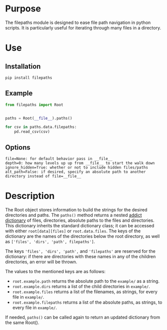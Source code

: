 # Purpose
The filepaths module is designed to ease file path navigation in python scripts. It is particularly useful for iterating through many files in a directory.

# Use

## Installation
```python
pip install filepaths
```

## Example
```python
from filepaths import Root


paths = Root(__file__).paths()

for csv in paths.data.filepaths:
    pd.read_csv(csv)
```
## Options
    file=None: for default behavior pass in __file__
    depth=0: how many levels up up from __file__ to start the walk down
    ignore_hidden=True: whether or not to include hidden files/paths
    alt_path=False: if desired, specify an absolute path to another directory instead of file=__file__

# Description
The Root object stores information to build the strings for the desired directories and paths. The `paths()` method returns a nested [addict dictionary](https://github.com/mewwts/addict) of files, directories, absolute paths to the files and directories. This dictionary inherits the standard dictionary class; it can be accessed with either `root[data][files]` or `root.data.files`. The keys of the dictionary are the names of the directories below the root directory, as well as `['files', 'dirs', 'path', filepaths']`. 

The keys `'files', 'dirs', 'path',` and `'filepaths'` are reserved for the dictionary: if there are directories with these names in any of the children directories, an error will be thrown.

The values to the mentioned keys are as follows:
* `root.example.path` returns the absolute path to the `example/` as a string.
* `root.example.dirs` returns a list of the child directories in `example/`.
* `root.example.files` returns a list of the filenames, as strings, for every file in `example/`.
* `root.example.filepaths` returns a list of the absolute paths, as strings, to every file in `example/`.

If needed, `paths()` can be called again to return an updated dictionary from the same Root().
